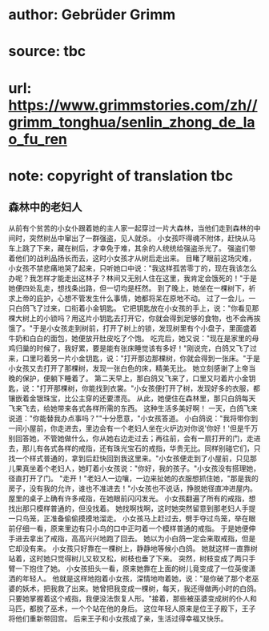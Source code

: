 # author: Gebrüder Grimm
# source: tbc
# url: https://www.grimmstories.com/zh//grimm_tonghua/senlin_zhong_de_lao_fu_ren
# note: copyright of translation tbc

## 森林中的老妇人 

从前有个贫苦的小女仆跟着她的主人家一起穿过一片大森林，当他们走到森林的中间时，突然树丛中窜出了一群强盗，见人就杀。
小女孩吓得魂不附体，赶快从马车上跳了下来，藏在树后，才幸免于难，其余的人统统给强盗杀光了。
强盗们带着他们的战利品扬长而去，这时小女孩才从树后走出来。
目睹了眼前这场灾难，小女孩不禁悲痛地哭了起来，只听她口中说："我这样孤苦零丁的，现在我该怎么办呢？我怎样才能走出这林子？林间又无别人住在这里，我肯定会饿死的！"于是她便四处乱走，想找条出路，但一切均是枉然。
到了晚上，她坐在一棵树下，祈求上帝的庇护，心想不管发生什么事情，她都将呆在原地不动。
过了一会儿，一只白鸽飞了过来，口衔着小金钥匙。
它把钥匙放在小女孩的手上，说："你看见那棵大树上的小锁吗？用这片小钥匙去打开它，你就会得到足够的食物，也不会再挨饿了。"于是小女孩走到树前，打开了树上的锁，发现树里有个小盘子，里面盛着牛奶和白白的面包，她便放开肚皮吃了个饱。
吃完后，她又说："现在是家里的母鸡归巢的时候了，我好累，要是能有张床睡觉该有多好！"刚说完，白鸽又飞了过来，口里叼着另一片小金钥匙，说："打开那边那棵树，你就会得到一张床。"于是小女孩又去打开了那棵树，发现一张白色的床，精美无比。
她立刻感谢了上帝当晚的保护，便躺下睡着了。
第二天早上，那白鸽又飞来了，口里又叼着片小金钥匙，说："打开那棵树，你能找到衣裳。"小女孩便打开了树，发现好多的衣服，都镶嵌着金银珠宝，比公主穿的还要漂亮。
从此，她便住在森林里，那只白鸽每天飞来飞去，给她带来各式各样所需的东西。
这种生活多美好啊！
一天，白鸽飞来说道："你能替我办点事吗？""十分愿意，"小女孩答道。
小白鸽说："我将带你到一间小屋前，你走进去，里边会有一个老妇人坐在火炉边对你说'你好！'但是千万别回答她，不管她做什么，你从她右边走过去；再往前，会有一扇打开的门，走进去，那儿有各式各样的戒指，还有珠光宝石的戒指，华贵无比。同样别碰它们，只找一个样式普通的，拿到后赶快回到我这里来。"小女孩便走到了小屋前，只见那儿果真坐着个老妇人，她盯着小女孩说："你好，我的孩子。"小女孩没有搭理她，径直打开了门。
"走开！"老妇人一边嚷，一边来扯她的衣服想抓住她，"那是我的房子，没有我的允许，谁也不准进去！"小女孩也不说话，挣脱她径直冲进屋内。
屋里的桌子上确有许多戒指，在她眼前闪闪发光。
小女孩翻遍了所有的戒指，想找出那只模样普通的，但没找着。
她找啊找啊，这时她突然留意到那老妇人手提一只鸟笼，正准备偷偷摸摸地溜走。
小女孩马上赶过去，劈手夺过鸟笼，举在眼前仔细一看，原来里边有只小鸟的口中正叼着一个模样普通的戒指。
于是她便伸手进去拿出了戒指，高高兴兴地跑了回去。
她以为小白鸽一定会来取戒指，但是它却没有来。
小女孩只好靠在一棵树上，静静地等候小白鸽。
她就这样一直靠树站着，这时她只觉得树儿又软又松，树枝也垂了下来。
突然，树枝变成了两只手臂一下抱住了她。
小女孩扭头一看，原来她靠在上面的树儿竟变成了一位英俊潇洒的年轻人。
他就是这样地抱着小女孩，深情地吻着她，说："是你破了那个老巫婆的妖术，把我救了出来。她曾把我变成一棵树，每天，我还得做两小时的白鸽。只要她掌握着这个戒指，我便没法恢复人形。"接着，那些被巫婆变成树的仆人和马匹，都脱了巫术，一个个站在他的身后。
这位年轻人原来是位王子殿下，王子将他们重新带回宫。
后来王子和小女孩成了亲，生活过得幸福又快乐。
